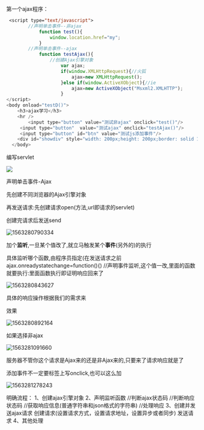 第一个ajax程序：

```jsp
 <script type="text/javascript">
     	//声明单击事件--非ajax
	     	function test(){
	     		window.location.href="my";
	     	}
     	//声明单击事件--ajax
     		function testAjax(){
     			//创建Ajax引擎对象
	     			var ajax;
	     			if(window.XMLHttpRequest){//火狐
	     				ajax=new XMLHttpRequest();
	     			}else if(window.ActiveXObject){//ie
	     				ajax=new ActiveXObject("Msxml2.XMLHTTP");
	     			}
</script>
<body onload="testD()">
    <h3>ajax学习</h3>
    <hr />
    	<input type="button" value="测试非ajax" onclick="test()"/>
     <input type="button"  value="测试ajax" onclick="testAjax()"/>
     <input type="button" id="btn" value="测试js添加事件"/>
    <div id="showdiv" style="width: 200px;height: 200px;border: solid 1px;"></div>
  </body>
```

编写servlet

![](https://sumomoriaty.oss-cn-beijing.aliyuncs.com/markdown/20190716173643.png)

声明单击事件-Ajax

先创建不同浏览器的Ajax引擎对象

再发送请求:先创建请求open(方法,url即请求的servlet)

创建完请求后发送send

![1563280790334](C:\Users\RuicyQuan\AppData\Roaming\Typora\typora-user-images\1563280790334.png)

加个**监听**,一旦某个值改了,就立马触发某个**事件**(另外的)的执行

具体监听哪个函数,由程序员指定(在发送请求之前
ajax.onreadystatechange=function(){) //声明事件监听,这个值一改,里面的函数就要执行:里面函数执行即证明响应回来了

![1563280843627](C:\Users\RuicyQuan\AppData\Roaming\Typora\typora-user-images\1563280843627.png)

具体的响应操作根据我们的需求来

效果

![1563280892164](C:\Users\RuicyQuan\AppData\Roaming\Typora\typora-user-images\1563280892164.png)

如果选择非ajax

![1563281091660](C:\Users\RuicyQuan\AppData\Roaming\Typora\typora-user-images\1563281091660.png)

服务器不管你这个请求是Ajax来的还是非Ajax来的,只要来了请求响应就是了

添加事件不一定要标签上写onclick,也可以这么加

![1563281278243](C:\Users\RuicyQuan\AppData\Roaming\Typora\typora-user-images\1563281278243.png)

明确流程：
    			1、创建ajax引擎对象
    			2、声明监听函数
    				//判断ajax状态码
    					//判断响应状态码
    						//获取响应信息(普通字符串和json格式的字符串)
    						//处理响应
    			3、创建并发送ajax请求
    				创建请求(设置请求方式，设置请求地址，设置异步或者同步)
    				发送请求
    			4、其他处理